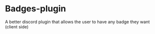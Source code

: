 # Badges-plugin
A better discord plugin that allows the user to have any badge they want (client side)
